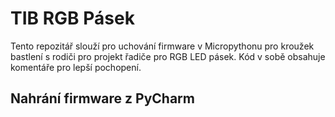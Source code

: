 # TIB RGB Pásek

Tento repozitář slouží pro uchování firmware v Micropythonu pro kroužek bastlení s rodiči pro projekt řadiče pro RGB LED
pásek. Kód v sobě obsahuje komentáře pro lepší pochopení.

## Nahrání firmware z PyCharm
